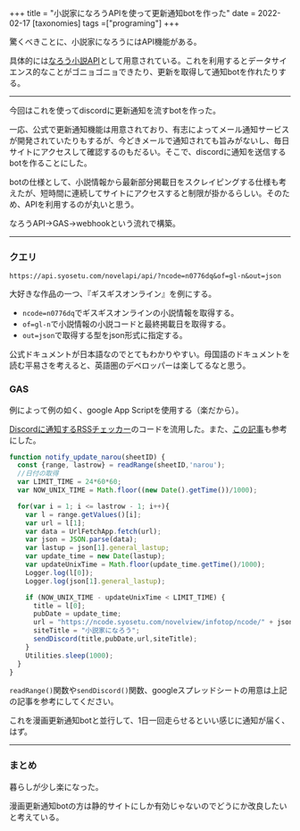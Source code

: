 +++
title = "小説家になろうAPIを使って更新通知botを作った"
date = 2022-02-17
[taxonomies]
tags =["programing"]
+++

驚くべきことに、小説家になろうにはAPI機能がある。

<!-- more -->

具体的には[なろう小説API](https://dev.syosetu.com/man/api/)として用意されている。これを利用するとデータサイエンス的なことがゴニョゴニョできたり、更新を取得して通知botを作れたりする。

---

今回はこれを使ってdiscordに更新通知を流すbotを作った。

一応、公式で更新通知機能は用意されており、有志によってメール通知サービスが開発されていたりもするが、今どきメールで通知されても旨みがないし、毎日サイトにアクセスして確認するのもだるい。そこで、discordに通知を送信するbotを作ることにした。

botの仕様として、小説情報から最新部分掲載日をスクレイピングする仕様も考えたが、短時間に連続してサイトにアクセスすると制限が掛かるらしい。そのため、APIを利用するのが丸いと思う。

なろうAPI→GAS→webhookという流れで構築。

---

### クエリ

`https://api.syosetu.com/novelapi/api/?ncode=n0776dq&of=gl-n&out=json`

大好きな作品の一つ、『ギスギスオンライン』を例にする。

+ `ncode=n0776dq`でギスギスオンラインの小説情報を取得する。
+ `of=gl-n`で小説情報の小説コードと最終掲載日を取得する。
+ `out=json`で取得する型をjson形式に指定する。

公式ドキュメントが日本語なのでとてもわかりやすい。母国語のドキュメントを読む平易さを考えると、英語圏のデベロッパーは楽してるなと思う。

### GAS

例によって例の如く、google App Scriptを使用する（楽だから）。

[Discordに通知するRSSチェッカー](https://simulacre-9to.netlify.app/blog/005-feed/)のコードを流用した。また、[この記事](https://kokuyokugetter.github.io/post/web_comic_notification/)も参考にした。

```javascript
function notify_update_narou(sheetID) {
  const {range, lastrow} = readRange(sheetID,'narou');
  //日付の取得
  var LIMIT_TIME = 24*60*60;
  var NOW_UNIX_TIME = Math.floor((new Date().getTime())/1000);

  for(var i = 1; i <= lastrow - 1; i++){
    var l = range.getValues()[i];
    var url = l[1];
    var data = UrlFetchApp.fetch(url);
    var json = JSON.parse(data);
    var lastup = json[1].general_lastup;
    var update_time = new Date(lastup);
    var updateUnixTime = Math.floor(update_time.getTime()/1000);
    Logger.log(l[0]);
    Logger.log(json[1].general_lastup);

    if (NOW_UNIX_TIME - updateUnixTime < LIMIT_TIME) {
      title = l[0];
      pubDate = update_time;
      url = "https://ncode.syosetu.com/novelview/infotop/ncode/" + json[1].ncode;
      siteTitle = "小説家になろう";
      sendDiscord(title,pubDate,url,siteTitle);
    }
    Utilities.sleep(1000);
  }
}
```

`readRange()`関数や`sendDiscord()`関数、googleスプレッドシートの用意は上記の記事を参考にしてください。

これを漫画更新通知botと並行して、1日一回走らせるといい感じに通知が届く、はず。

---

### まとめ

暮らしが少し楽になった。

漫画更新通知botの方は静的サイトにしか有効じゃないのでどうにか改良したいと考えている。